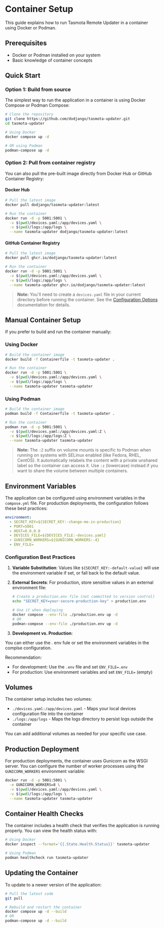 # Container Setup

This guide explains how to run Tasmota Remote Updater in a container using Docker or Podman.

## Prerequisites

- Docker or Podman installed on your system
- Basic knowledge of container concepts

## Quick Start

### Option 1: Build from source

The simplest way to run the application in a container is using Docker Compose or Podman Compose:

```bash
# Clone the repository
git clone https://github.com/dodjango/tasmota-updater.git
cd tasmota-updater

# Using Docker
docker compose up -d

# OR using Podman
podman-compose up -d
```

### Option 2: Pull from container registry

You can also pull the pre-built image directly from Docker Hub or GitHub Container Registry:

#### Docker Hub

```bash
# Pull the latest image
docker pull dodjango/tasmota-updater:latest

# Run the container
docker run -d -p 5001:5001 \
  -v $(pwd)/devices.yaml:/app/devices.yaml \
  -v $(pwd)/logs:/app/logs \
  --name tasmota-updater dodjango/tasmota-updater:latest
```

#### GitHub Container Registry

```bash
# Pull the latest image
docker pull ghcr.io/dodjango/tasmota-updater:latest

# Run the container
docker run -d -p 5001:5001 \
  -v $(pwd)/devices.yaml:/app/devices.yaml \
  -v $(pwd)/logs:/app/logs \
  --name tasmota-updater ghcr.io/dodjango/tasmota-updater:latest
```

> **Note:** You'll need to create a `devices.yaml` file in your current directory before running the container. See the [Configuration Options](configuration.md) documentation for details.

## Manual Container Setup

If you prefer to build and run the container manually:

### Using Docker

```bash
# Build the container image
docker build -f Containerfile -t tasmota-updater .

# Run the container
docker run -d -p 5001:5001 \
  -v $(pwd)/devices.yaml:/app/devices.yaml \
  -v $(pwd)/logs:/app/logs \
  --name tasmota-updater tasmota-updater
```

### Using Podman

```bash
# Build the container image
podman build -f Containerfile -t tasmota-updater .

# Run the container
podman run -d -p 5001:5001 \
  -v $(pwd)/devices.yaml:/app/devices.yaml:Z \
  -v $(pwd)/logs:/app/logs:Z \
  --name tasmota-updater tasmota-updater
```

> **Note:** The `:Z` suffix on volume mounts is specific to Podman when running on systems with SELinux enabled (like Fedora, RHEL, CentOS). It automatically relabels the content with a private unshared label so the container can access it. Use `:z` (lowercase) instead if you want to share the volume between multiple containers.

## Environment Variables

The application can be configured using environment variables in the `compose.yml` file. For production deployments, the configuration follows these best practices:

```yaml
environment:
  - SECRET_KEY=${SECRET_KEY:-change-me-in-production}
  - PORT=5001
  - HOST=0.0.0.0
  - DEVICES_FILE=${DEVICES_FILE:-devices.yaml}
  - GUNICORN_WORKERS=${GUNICORN_WORKERS:-4}
  - ENV_FILE=
```

### Configuration Best Practices

1. **Variable Substitution**: Values like `${SECRET_KEY:-default-value}` will use the environment variable if set, or fall back to the default value.

2. **External Secrets**: For production, store sensitive values in an external environment file:
   ```bash
   # Create a production.env file (not committed to version control)
   echo "SECRET_KEY=your-secure-production-key" > production.env
   
   # Use it when deploying
   docker compose --env-file ./production.env up -d
   # OR
   podman-compose --env-file ./production.env up -d
   ```

3. **Development vs. Production**:

You can either use the . env fule or set the environment variables in the complse configuration.

Recommendation:
   - For development: Use the `.env` file and set `ENV_FILE=.env`
   - For production: Use environment variables and set `ENV_FILE=` (empty)

## Volumes

The container setup includes two volumes:

- `./devices.yaml:/app/devices.yaml` - Maps your local devices configuration file into the container
- `./logs:/app/logs` - Maps the logs directory to persist logs outside the container

You can add additional volumes as needed for your specific use case.

## Production Deployment

For production deployments, the container uses Gunicorn as the WSGI server. You can configure the number of worker processes using the `GUNICORN_WORKERS` environment variable:

```bash
docker run -d -p 5001:5001 \
  -e GUNICORN_WORKERS=8 \
  -v $(pwd)/devices.yaml:/app/devices.yaml \
  -v $(pwd)/logs:/app/logs \
  --name tasmota-updater tasmota-updater
```

## Container Health Checks

The container includes a health check that verifies the application is running properly. You can view the health status with:

```bash
# Using Docker
docker inspect --format='{{.State.Health.Status}}' tasmota-updater

# Using Podman
podman healthcheck run tasmota-updater
```

## Updating the Container

To update to a newer version of the application:

```bash
# Pull the latest code
git pull

# Rebuild and restart the container
docker compose up -d --build
# OR
podman-compose up -d --build
```
